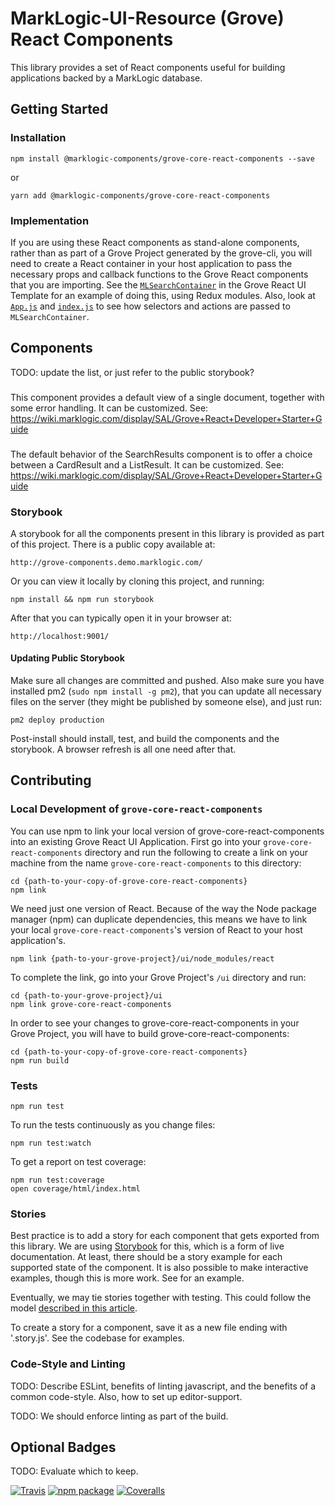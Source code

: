 # MarkLogic-UI-Resource (Grove) React Components

This library provides a set of React components useful for building applications backed by a MarkLogic database.

## Getting Started

### Installation

    npm install @marklogic-components/grove-core-react-components --save 

or

    yarn add @marklogic-components/grove-core-react-components

### Implementation

If you are using these React components as stand-alone components, rather than as part of a Grove Project generated by the grove-cli, you will need to create a React container in your host application to pass the necessary props and callback functions to the Grove React components that you are importing. See the [`MLSearchContainer`](https://project.marklogic.com/repo/projects/NACW/repos/grove-react-template/browse/ui/src/containers/MLSearchContainer.js) in the Grove React UI Template for an example of doing this, using Redux modules. Also, look at [`App.js`](https://project.marklogic.com/repo/projects/NACW/repos/grove-react-template/browse/ui/src/App.js) and [`index.js`](https://project.marklogic.com/repo/projects/NACW/repos/grove-react-template/browse/ui/src/App.js) to see how selectors and actions are passed to `MLSearchContainer`.

## Components

TODO: update the list, or just refer to the public storybook?

### <DetailView />

This component provides a default view of a single document, together with some error handling. It can be customized. See: https://wiki.marklogic.com/display/SAL/Grove+React+Developer+Starter+Guide

### <SearchResults />

The default behavior of the SearchResults component is to offer a choice between a CardResult and a ListResult. It can be customized. See: https://wiki.marklogic.com/display/SAL/Grove+React+Developer+Starter+Guide

### Storybook

A storybook for all the components present in this library is provided as part of this project. There is a public copy available at:

    http://grove-components.demo.marklogic.com/

Or you can view it locally by cloning this project, and running:

    npm install && npm run storybook

After that you can typically open it in your browser at:

    http://localhost:9001/

#### Updating Public Storybook

Make sure all changes are committed and pushed. Also make sure you have installed pm2 (`sudo npm install -g pm2`), that you can update all necessary files on the server (they might be published by someone else), and just run:

    pm2 deploy production

Post-install should install, test, and build the components and the storybook. A browser refresh is all one need after that.

## Contributing

### Local Development of `grove-core-react-components`

You can use npm to link your local version of grove-core-react-components into an existing Grove React UI Application. First go into your `grove-core-react-components` directory and run the following to create a link on your machine from the name `grove-core-react-components` to this directory:

    cd {path-to-your-copy-of-grove-core-react-components}
    npm link

We need just one version of React. Because of the way the Node package manager (npm) can duplicate dependencies, this means we have to link your local `grove-core-react-components`'s version of React to your host application's.

    npm link {path-to-your-grove-project}/ui/node_modules/react

To complete the link, go into your Grove Project's `/ui` directory and run:

    cd {path-to-your-grove-project}/ui
    npm link grove-core-react-components

In order to see your changes to grove-core-react-components in your Grove Project, you will have to build grove-core-react-components:

    cd {path-to-your-copy-of-grove-core-react-components}
    npm run build

### Tests

    npm run test

To run the tests continuously as you change files:

    npm run test:watch

To get a report on test coverage:

    npm run test:coverage
    open coverage/html/index.html

### Stories

Best practice is to add a story for each component that gets exported from this library. We are using [Storybook](https://github.com/storybooks/storybook) for this, which is a form of live documentation. At least, there should be a story example for each supported state of the component. It is also possible to make interactive examples, though this is more work. See <Facets /> for an example.

Eventually, we may tie stories together with testing. This could follow the model [described in this article](https://medium.com/@mlthuret/building-a-react-components-living-documentation-using-react-storybook-5f11f0e7d23e).

To create a story for a component, save it as a new file ending with '.story.js'. See the codebase for examples.

### Code-Style and Linting

TODO: Describe ESLint, benefits of linting javascript, and the benefits of a common code-style. Also, how to set up editor-support.

TODO: We should enforce linting as part of the build.

## Optional Badges

TODO: Evaluate which to keep.

[![Travis][build-badge]][build]
[![npm package][npm-badge]][npm]
[![Coveralls][coveralls-badge]][coveralls]

[build-badge]: https://img.shields.io/travis/user/repo/master.png?style=flat-square
[build]: https://travis-ci.org/user/repo

[npm-badge]: https://img.shields.io/npm/v/npm-package.png?style=flat-square
[npm]: https://www.npmjs.org/package/npm-package

[coveralls-badge]: https://img.shields.io/coveralls/user/repo/master.png?style=flat-square
[coveralls]: https://coveralls.io/github/user/repo
